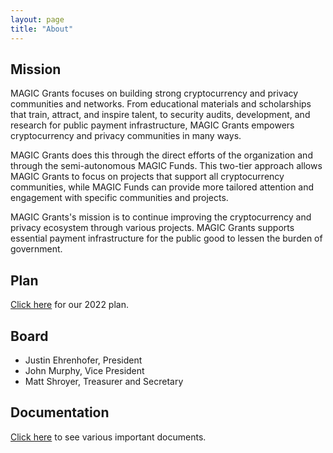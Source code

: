 ```yaml
---
layout: page
title: "About"
---
```


## Mission

MAGIC Grants focuses on building strong cryptocurrency and privacy communities and networks. From educational materials and scholarships that train, attract, and inspire talent, to security audits, development, and research for public payment infrastructure, MAGIC Grants empowers cryptocurrency and privacy communities in many ways.

MAGIC Grants does this through the direct efforts of the organization and through the semi-autonomous MAGIC Funds. This two-tier approach allows MAGIC Grants to focus on projects that support all cryptocurrency communities, while MAGIC Funds can provide more tailored attention and engagement with specific communities and projects.

MAGIC Grants's mission is to continue improving the cryptocurrency and privacy ecosystem through various projects. MAGIC Grants supports essential payment infrastructure for the public good to lessen the burden of government.

## Plan

[Click here](/about/plan/) for our 2022 plan.

## Board

* Justin Ehrenhofer, President
* John Murphy, Vice President
* Matt Shroyer, Treasurer and Secretary

## Documentation

[Click here](/about/documentation/) to see various important documents.
